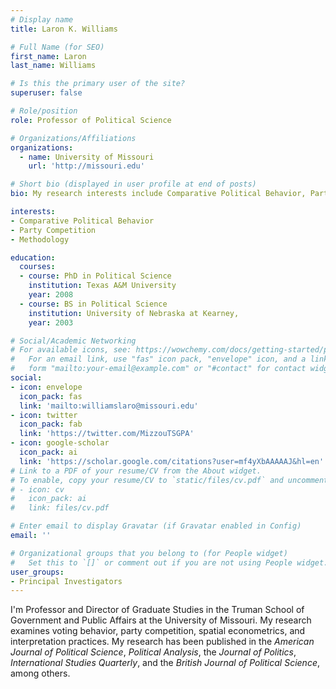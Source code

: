 ```yaml
---
# Display name
title: Laron K. Williams

# Full Name (for SEO)
first_name: Laron
last_name: Williams

# Is this the primary user of the site?
superuser: false

# Role/position
role: Professor of Political Science

# Organizations/Affiliations
organizations:
  - name: University of Missouri
    url: 'http://missouri.edu'

# Short bio (displayed in user profile at end of posts)
bio: My research interests include Comparative Political Behavior, Party Competition, and Methodology.

interests:
- Comparative Political Behavior 
- Party Competition 
- Methodology

education:
  courses:
  - course: PhD in Political Science
    institution: Texas A&M University
    year: 2008
  - course: BS in Political Science
    institution: University of Nebraska at Kearney,
    year: 2003

# Social/Academic Networking
# For available icons, see: https://wowchemy.com/docs/getting-started/page-builder/#icons
#   For an email link, use "fas" icon pack, "envelope" icon, and a link in the
#   form "mailto:your-email@example.com" or "#contact" for contact widget.
social:
- icon: envelope
  icon_pack: fas
  link: 'mailto:williamslaro@missouri.edu'
- icon: twitter
  icon_pack: fab
  link: 'https://twitter.com/MizzouTSGPA'
- icon: google-scholar
  icon_pack: ai
  link: 'https://scholar.google.com/citations?user=mf4yXbAAAAAJ&hl=en'
# Link to a PDF of your resume/CV from the About widget.
# To enable, copy your resume/CV to `static/files/cv.pdf` and uncomment the lines below.
# - icon: cv
#   icon_pack: ai
#   link: files/cv.pdf

# Enter email to display Gravatar (if Gravatar enabled in Config)
email: ''

# Organizational groups that you belong to (for People widget)
#   Set this to `[]` or comment out if you are not using People widget.
user_groups:
- Principal Investigators
---
```


I'm Professor and Director of Graduate Studies in the Truman School of Government and Public Affairs at the University of Missouri. My research examines voting behavior, party competition, spatial econometrics, and interpretation practices.  My research has been published in the *American Journal of Political Science*, *Political Analysis*, the *Journal of Politics*, *International Studies Quarterly*, and the *British Journal of Political Science*, among others.
